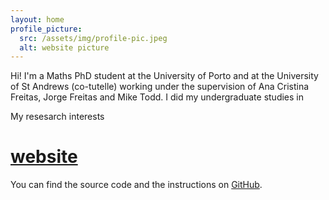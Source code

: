 ```yaml
---
layout: home
profile_picture:
  src: /assets/img/profile-pic.jpeg
  alt: website picture
---
```


<p>
  Hi! I'm a Maths PhD student at the University of Porto and at the University of St Andrews (co-tutelle) working under the supervision of Ana Cristina Freitas, Jorge Freitas and Mike Todd. I did my undergraduate studies in 
  
  My resesarch interests 
</p>

# <a href="http://dangrover.com">website</a>

<p>
  You can find the source code and the instructions on <a href="https://github.com/eliottvincent/bay">GitHub</a>.
</p>
